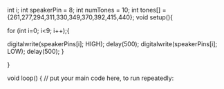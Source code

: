 int i;
int speakerPin = 8;
int numTones = 10;
int tones[] = {261,277,294,311,330,349,370,392,415,440};
void setup(){

for (int i=0; i<9; i++);{


  digitalwrite(speakerPins[i]; HIGH);
  delay(500);
  digitalwrite(speakerPins[i]; LOW);
delay(500);
}

}

void loop() {
  // put your main code here, to run repeatedly:
